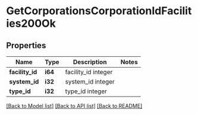 # GetCorporationsCorporationIdFacilities200Ok

## Properties

Name | Type | Description | Notes
------------ | ------------- | ------------- | -------------
**facility_id** | **i64** | facility_id integer | 
**system_id** | **i32** | system_id integer | 
**type_id** | **i32** | type_id integer | 

[[Back to Model list]](../README.md#documentation-for-models) [[Back to API list]](../README.md#documentation-for-api-endpoints) [[Back to README]](../README.md)


